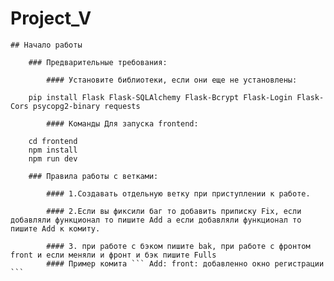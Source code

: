 # Project_V

    ## Начало работы

        ### Предварительные требования:

            #### Установите библиотеки, если они еще не установлены:
```
    pip install Flask Flask-SQLAlchemy Flask-Bcrypt Flask-Login Flask-Cors psycopg2-binary requests
```
            #### Команды Для запуска frontend:
```
    cd frontend
    npm install
    npm run dev
```
        ### Правила работы с ветками:

            #### 1.Создавать отдельную ветку при приступлении к работе.

            #### 2.Если вы фиксили баг то добавить приписку Fix, если добавляли функционал то пишите Add а если добавляли функционал то пишите Add к комиту.

            #### 3. при работе с бэком пишите bak, при работе с фронтом front и если меняли и фронт и бэк пишите Fulls
            #### Пример комита ``` Add: front: добавленно окно регистрации ```

